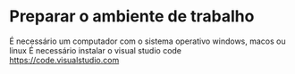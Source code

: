 # Preparar o ambiente de trabalho
É necessário um computador com o sistema operativo windows, macos ou linux
É necessário instalar o visual studio code https://code.visualstudio.com
